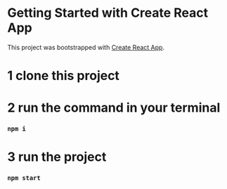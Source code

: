 # Getting Started with Create React App

This project was bootstrapped with [Create React App](https://github.com/facebook/create-react-app).

# 1 clone this project

# 2 run the command in your terminal

### `npm i`

# 3 run the project

### `npm start`
